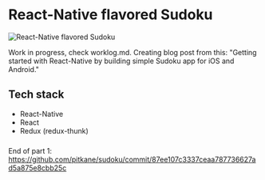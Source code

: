 React-Native flavored Sudoku
=======================

![React-Native flavored Sudoku](https://drive.google.com/uc?export=download&id=0BwWdduICTQArdmswdWh0LXVuWXM)

Work in progress, check worklog.md. Creating blog post from this: "Getting started with React-Native by building simple Sudoku app for iOS and Android."


## Tech stack
* React-Native
* React
* Redux (redux-thunk)

###

End of part 1: https://github.com/pitkane/sudoku/commit/87ee107c3337ceaa787736627ad5a875e8cbb25c
